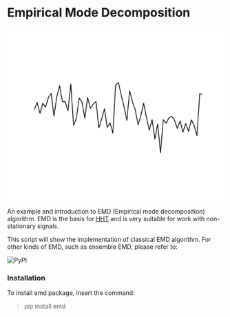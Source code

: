 # Empirical Mode Decomposition

<img src="https://github.com/nebojsa55/Empirical-Mode-Decomposition/blob/master/doc/emd_gif.gif" width="600" height="400"/>

An example and introduction to EMD (Empirical mode decomposition) algorithm. EMD is the basis for [HHT](https://en.wikipedia.org/wiki/Hilbert%E2%80%93Huang_transform) and is very suitable for work with non-stationary signals.

This script will show the implementation of classical EMD algorithm. For other kinds of EMD, such as ensemble EMD, please refer to:

![PyPI](https://img.shields.io/pypi/v/emd?color=red&label=emd)

### Installation

To install emd package, insert the command:
> pip install emd
